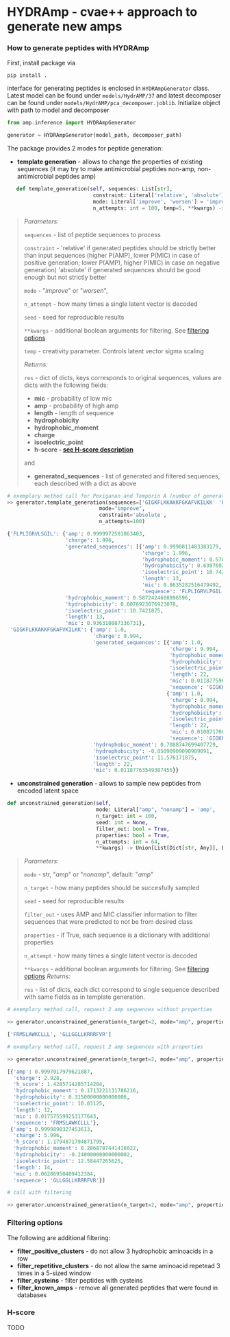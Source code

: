 # HYDRAmp - cvae++ approach to generate new amps

### How to generate peptides with HYDRAmp

First, install package via

```console
pip install .
```

interface for generating peptides is enclosed in `HYDRAmpGenerator` class. Latest model can be found under `models/HydrAMP/37`  and latest decomposer can be found under `models/HydrAMP/pca_decomposer.joblib`. Initialize object with path to model and decomposer

```python
from amp.inference import HYDRAmpGenerator

generator = HYDRAmpGenerator(model_path, decomposer_path)
```

The package provides 2 modes for peptide generation:

- **template generation** - allows to change the properties of existing sequences (it may try to make antimicrobial peptides non-amp, non-antimicrobial peptides amp) 
```python
   def template_generation(self, sequences: List[str],
                            constraint: Literal['relative', 'absolute'] = 'absolute',
                            mode: Literal['improve', 'worsen'] = 'improve',
                            n_attempts: int = 100, temp=5, **kwargs) -> Dict[Any, Dict[str, Any]]:
```
>*Parameters:*
>
>`sequences` - list of peptide sequences to process
>
> `constraint` - 'relative' if generated peptides should be strictly better than input sequences (higher
        P(AMP), lower P(MIC) in case of positive generation; lower P(AMP), higher P(MIC) in case on negative generation)
        'absolute' if generated sequences should be good enough but not strictly better
>
> `mode` - "*improve*" or "*worsen*",
>
> `n_attempt` - how many times a single latent vector is decoded 
>
> `seed` - seed for reproducible results
> 
> `**kwargs` - additional boolean arguments for filtering. See [filtering options](#filtering-options)
>
> `temp` - creativity parameter. Controls latent vector sigma scaling
>
> *Returns:*
>
> `res` - dict of dicts, keys corresponds to original sequences, values are dicts with the following fields:
> - **mic** - probability of low mic
> - **amp** - probability of high amp
> - **length** - length of sequence
> - **hydrophobicity**
> - **hydrophobic_moment**
> - **charge**
> - **isoelectric_point**
> - **h-score - [see H-score description](#h-score)**
>
> and 
> - **generated_sequences** - list of generated and filtered sequences, each described with a dict as above
```python
# exemplary method call for Pexiganan and Temporin A (number of generated sequences was trunkated)
>> generator.template_generation(sequences=['GIGKFLKKAKKFGKAFVKILKK' 'FLPLIGRVFSGIL'],
                              mode="improve",
                              constraint='absolute',
                              n_attempts=100)

{'FLPLIGRVLSGIL': {'amp': 0.9999972581863403,
                   'charge': 1.996,
                   'generated_sequences': [{'amp': 0.9998811483383179,
                                            'charge': 1.996,
                                            'hydrophobic_moment': 0.5703602534454862,
                                            'hydrophobicity': 0.6307692307692307,
                                            'isoelectric_point': 10.7421875,
                                            'length': 13,
                                            'mic': 0.8635282516479492,
                                            'sequence': 'FLPLIGRVLPGIL'}],
                   'hydrophobic_moment': 0.5872424608996596,
                   'hydrophobicity': 0.6076923076923078,
                   'isoelectric_point': 10.7421875,
                   'length': 13,
                   'mic': 0.936310887336731},
 'GIGKFLKKAKKFGKAFVKILKK': {'amp': 1.0,
                            'charge': 9.994,
                            'generated_sequences': [{'amp': 1.0,
                                                     'charge': 9.994,
                                                     'hydrophobic_moment': 0.7088747699407729,
                                                     'hydrophobicity': -0.05090909090909091,
                                                     'isoelectric_point': 11.576171875,
                                                     'length': 22,
                                                     'mic': 0.011877596378326416,
                                                     'sequence': 'GIGKFLKKAKKFGKAFVKILKK'},
                                                    {'amp': 1.0,
                                                     'charge': 8.994,
                                                     'hydrophobic_moment': 0.6008331010319634,
                                                     'hydrophobicity': 0.07181818181818182,
                                                     'isoelectric_point': 11.5185546875,
                                                     'length': 22,
                                                     'mic': 0.010871708393096924,
                                                     'sequence': 'GIGKFLKKAKFLGKAFVKIFKK'}],
                            'hydrophobic_moment': 0.7088747699407729,
                            'hydrophobicity': -0.05090909090909091,
                            'isoelectric_point': 11.576171875,
                            'length': 22,
                            'mic': 0.01187763549387455}}

```

- **unconstrained generation** - allows to sample new peptides from encoded latent space
```python    
def unconstrained_generation(self,
                             mode: Literal["amp", "nonamp"] = 'amp',
                             n_target: int = 100,
                             seed: int = None,
                             filter_out: bool = True,
                             properties: bool = True,
                             n_attempts: int = 64,
                             **kwargs) -> Union[List[Dict[str, Any]], List[str]]:
```


> *Parameters:* 
>
>`mode` - str, "*amp*" or "*nonamp*", default: "*amp*"
>
> `n_target` - how many peptides should be succesfully sampled
>
> `seed` - seed for reproducible results
>
> `filter_out` - uses AMP and MIC classifier information to filter sequences that were predicted to not be from desired class
> 
> `properties` - if True, each sequence  is a dictionary with additional properties
>
> `n_attempt` - how many times a single latent vector is decoded 
>
> `**kwargs` - additional boolean arguments for filtering. See [filtering options](#filtering-options)
>*Returns:*
>
> `res` - list of dicts, each dict correspond to single sequence described with same fields as in template generation. 
> 

```python
# exemplary method call, request 2 amp sequences without properties

>> generator.unconstrained_generation(n_target=2, mode="amp", properties=False)

['FRMSLAWKCLLL', 'GLLGGLLKRRRFVR']

# exemplary method call, request 2 amp sequences with properties

>> generator.unconstrained_generation(n_target=2, mode="amp", properties=True)

[{'amp': 0.9997017979621887,
  'charge': 2.928,
  'h_score': 1.4285714285714284,
  'hydrophobic_moment': 0.1713221131786216,
  'hydrophobicity': 0.31500000000000006,
  'isoelectric_point': 10.03125,
  'length': 12,
  'mic': 0.017575599253177643,
  'sequence': 'FRMSLAWKCLLL'},
 {'amp': 0.9999890327453613,
  'charge': 5.996,
  'h_score': 1.1794871794871795,
  'hydrophobic_moment': 0.2868787441416022,
  'hydrophobicity': -0.24000000000000002,
  'isoelectric_point': 12.58447265625,
  'length': 14,
  'mic': 0.06286950409412384,
  'sequence': 'GLLGGLLKRRRFVR'}]

# call with filtering

>> generator.unconstrained_generation(n_target=2, mode="amp", properties=False, filter_positive_clusters=True)


```

### Filtering options

The following are additional filtering:

- **filter_positive_clusters** -  do not allow 3 hydrophobic aminoacids in a row
- **filter_repetitive_clusters** - do not allow the same aminoacid repetead 3 times in a 5-sized window
- **filter_cysteins** - filter peptides with cysteins
- **filter_known_amps** - remove all generated peptides that were found in databases

### H-score

TODO

